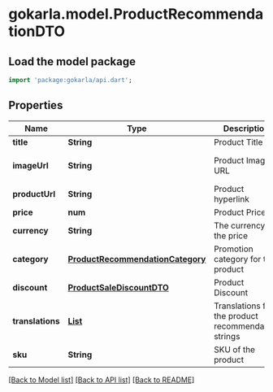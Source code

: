 # gokarla.model.ProductRecommendationDTO

## Load the model package
```dart
import 'package:gokarla/api.dart';
```

## Properties
Name | Type | Description | Notes
------------ | ------------- | ------------- | -------------
**title** | **String** | Product Title | [optional] 
**imageUrl** | **String** | Product Image URL | [optional] [default to 'https://imagedelivery.net/dXeULRC3hlKS2IJjZmVx9Q/c5a76e52-e2d0-4c27-fc04-fcde1b725200/public']
**productUrl** | **String** | Product hyperlink | 
**price** | **num** | Product Price | [optional] 
**currency** | **String** | The currency of the price | 
**category** | [**ProductRecommendationCategory**](ProductRecommendationCategory.md) | Promotion category for the product | [optional] 
**discount** | [**ProductSaleDiscountDTO**](ProductSaleDiscountDTO.md) | Product Discount | [optional] 
**translations** | [**List<ProductRecommendationI18n>**](ProductRecommendationI18n.md) | Translations for the product recommendation strings | [optional] [default to const []]
**sku** | **String** | SKU of the product | [optional] 

[[Back to Model list]](../README.md#documentation-for-models) [[Back to API list]](../README.md#documentation-for-api-endpoints) [[Back to README]](../README.md)


